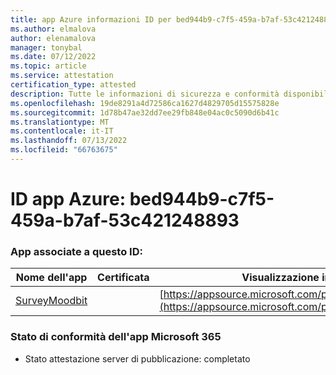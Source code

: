 ```yaml
---
title: app Azure informazioni ID per bed944b9-c7f5-459a-b7af-53c421248893
ms.author: elmalova
author: elenamalova
manager: tonybal
ms.date: 07/12/2022
ms.topic: article
ms.service: attestation
certification_type: attested
description: Tutte le informazioni di sicurezza e conformità disponibili per bed944b9-c7f5-459a-b7af-53c421248893.
ms.openlocfilehash: 19de8291a4d72586ca1627d4829705d15575828e
ms.sourcegitcommit: 1d78b47ae32dd7ee29fb848e04ac0c5090d6b41c
ms.translationtype: MT
ms.contentlocale: it-IT
ms.lasthandoff: 07/13/2022
ms.locfileid: "66763675"
---
```

# <a name="azure-app-id-bed944b9-c7f5-459a-b7af-53c421248893"></a>ID app Azure: bed944b9-c7f5-459a-b7af-53c421248893


### <a name="apps-associated-with-this-id"></a>App associate a questo ID:
| **Nome dell'app** | **Certificata** | **Visualizzazione in AppSource** |
|--------------|---------------|-----------------------|
| [SurveyMoodbit](../forward/WA200003925.md) |  | [https://appsource.microsoft.com/product/office/WA200003925](https://appsource.microsoft.com/product/office/WA200003925) |

### <a name="microsoft-365-app-compliance-status"></a>Stato di conformità dell'app Microsoft 365
- Stato attestazione server di pubblicazione: completato
